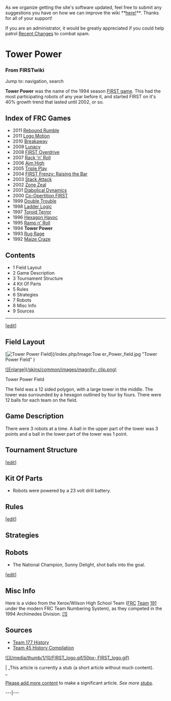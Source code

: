 As we organize getting the site's software updated, feel free to submit any
suggestions you have on how we can improve the wiki
_**_[here!](/index.php/User:Hallry/Suggestions "User:Hallry/Suggestions"
)_**_. Thanks for all of your support!

If you are an administrator, it would be greatly appreciated if you could help
patrol [Recent Changes](/index.php/Special:Recentchanges
"Special:Recentchanges" ) to combat spam.

# Tower Power

### From FIRSTwiki

Jump to: navigation, search

  

**Tower Power** was the name of the 1994 season [FIRST game](/index.php/FRC_Games "FRC Games" ). This had the most participating robots of any year before it, and started FIRST on it's 40% growth trend that lasted until 2002, or so. 

Index of FRC Games  
---  
  
  * 2011 [Rebound Rumble](/index.php/Rebound_Rumble "Rebound Rumble" )
  * 2011 [Logo Motion](/index.php/Logo_Motion "Logo Motion" )
  * 2010 [Breakaway](/index.php/Breakaway "Breakaway" )
  * 2009 [Lunacy](/index.php/Lunacy "Lunacy" )
  * 2008 [FIRST Overdrive](/index.php/FIRST_Overdrive "FIRST Overdrive" )
  * 2007 [Rack 'n' Roll](/index.php/Rack_%27n%27_Roll "Rack 'n' Roll" )
  * 2006 [Aim High](/index.php/Aim_High "Aim High" )
  * 2005 [Triple Play](/index.php/Triple_Play "Triple Play" )
  * 2004 [FIRST Frenzy: Raising the Bar](/index.php/FIRST_Frenzy:_Raising_the_Bar "FIRST Frenzy: Raising the Bar" )
  * 2003 [Stack Attack](/index.php/Stack_Attack "Stack Attack" )
  * 2002 [Zone Zeal](/index.php/Zone_Zeal "Zone Zeal" )
  * 2001 [Diabolical Dynamics](/index.php/Diabolical_Dynamics "Diabolical Dynamics" )
  * 2000 [Co-Opertition FIRST](/index.php/Co-Opertition_FIRST "Co-Opertition FIRST" )
  * 1999 [Double Trouble](/index.php/Double_Trouble "Double Trouble" )
  * 1998 [Ladder Logic](/index.php/Ladder_Logic "Ladder Logic" )
  * 1997 [Toroid Terror](/index.php/Toroid_Terror "Toroid Terror" )
  * 1996 [Hexagon Havoc](/index.php/Hexagon_Havoc "Hexagon Havoc" )
  * 1995 [Ramp n' Roll](/index.php/Ramp_n%27_Roll "Ramp n' Roll" )
  * 1994 **Tower Power**
  * 1993 [Rug Rage](/index.php/Rug_Rage "Rug Rage" )
  * 1992 [Maize Craze](/index.php/Maize_Craze "Maize Craze" )  
  
  

## Contents

  * 1 Field Layout
  * 2 Game Description
  * 3 Tournament Structure
  * 4 Kit Of Parts
  * 5 Rules
  * 6 Strategies
  * 7 Robots
  * 8 Misc Info
  * 9 Sources  
---  
  
[[edit](/index.php?title=Tower_Power&action=edit&section=1 "Edit section:
Field Layout" )]

## Field Layout

[![Tower Power Field](/media/a/af/Tower_Power_field.jpg)](/index.php/Image:Tow
er_Power_field.jpg "Tower Power Field" )

[![Enlarge](/skins/common/images/magnify-
clip.png)](/index.php/Image:Tower_Power_field.jpg "Enlarge" )

Tower Power Field

The field was a 12 sided polygon, with a large tower in the middle. The tower
was surrounded by a hexagon outlined by four by fours. There were 12 balls for
each team on the field.


## Game Description

There were 3 robots at a time. A ball in the upper part of the tower was 3
points and a ball in the lower part of the tower was 1 point.


## Tournament Structure

[[edit](/index.php?title=Tower_Power&action=edit&section=4 "Edit section: Kit
Of Parts" )]

## Kit Of Parts

  * Robots were powered by a 23 volt drill battery. 


## Rules

[[edit](/index.php?title=Tower_Power&action=edit&section=6 "Edit section:
Strategies" )]

## Strategies


## Robots

  * The National Champion, Sunny Delight, shot balls into the goal. 

[[edit](/index.php?title=Tower_Power&action=edit&section=8 "Edit section: Misc
Info" )]

## Misc Info

Here is a video from the Xerox/Wilson High School Team ([FRC](/index.php/FRC
"FRC" ) [Team](/index.php/Team "Team" ) [191](/index.php/191 "191" ) under the
modern FRC Team Numbering System), as they competed in the 1994 Archimedes
Division. [[1]](http://video.google.com/videoplay?docid=7056934861850183073
"http://video.google.com/videoplay?docid=7056934861850183073" )


## Sources

  * [Team 177 History](http://www.swindsor.k12.ct.us/Highschool/activities/clubs/first/1994.html "http://www.swindsor.k12.ct.us/Highschool/activities/clubs/first/1994.html" )
  * [Team 45 History Compilation](http://www.technokats.org/historyproject.php "http://www.technokats.org/historyproject.php" )

[![](/media/thumb/1/10/FIRST_logo.gif/50px-
FIRST_logo.gif)](/index.php/Image:FIRST_logo.gif "" )

|  _This article is currently a stub (a short article without much content).  
_

[Please add more
content](http://www.firstwiki.net/index.php?title=Tower_Power&action=edit
"http://www.firstwiki.net/index.php?title=Tower_Power&action=edit" ) to make a
significant article. _See more [stubs](/index.php/Special:Shortpages
"Special:Shortpages" )._  
  
---|---  
  
